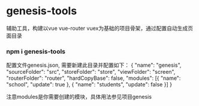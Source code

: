 # genesis-tools
辅助工具，构建以vue vue-router vuex为基础的项目骨架，通过配置自动生成页面目录

### npm i genesis-tools

配置文件genesis.json, 需要新建此目录并配置如下：
{
    "name": "genesis",
    "sourceFolder": "src",
    "storeFolder": "store",
    "viewFolder": "screen",
    "routerFolder": "router",
    "hardCopyBase": false,
    "modules": [{
        "name": "school",
        "update": true
    }, {
        "name": "students",
        "update": false
    }]
}

注意modules是你需要创建的模块，具体用法参见项目genesis
